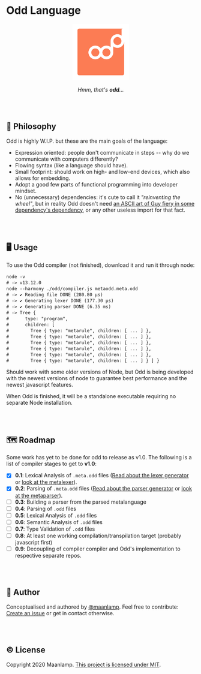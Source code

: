 # Odd Language

<div align="center">
<img src="./odd.svg" height="150" alt="An orange rectangle with rounded edges, with the word 'Odd' written on it. The last 'd' is raised above the rest of the word, to symbolise the quirkyness of the Odd language.">

_Hmm, that's **odd**..._
</div>

<br/>
<br/>

## 🧠 Philosophy
Odd is highly W.I.P. but these are the main goals of the language:
- Expression oriented: people don't communicate in steps -- why do we communicate with computers differently?
- Flowing syntax (like a language should have).
- Small footprint: should work on high- and low-end devices, which also allows for embedding.
- Adopt a good few parts of functional programming into developer mindset.
- No (unnecessary) dependencies: it's cute to call it _"reinventing the wheel"_, but in reality Odd doesn't need [an ASCII art of Guy fiery in some dependency's dependency](https://medium.com/s/silicon-satire/i-peeked-into-my-node-modules-directory-and-you-wont-believe-what-happened-next-b89f63d21558), or any other useless import for that fact.

<br/>
<br/>

## 🖥️ Usage
To use the Odd compiler (not finished), download it and run it through node:
```shell
node -v
# -> v13.12.0
node --harmony ./odd/compiler.js metaodd.meta.odd
# -> ✔️ Reading file DONE (280.80 μs)
# -> ✔️ Generating lexer DONE (177.30 μs)
# -> ✔️ Generating parser DONE (6.35 ms)
# -> Tree {
#      type: "program",
#      children: [
#        Tree { type: "metarule", children: [ ... ] },
#        Tree { type: "metarule", children: [ ... ] },
#        Tree { type: "metarule", children: [ ... ] },
#        Tree { type: "metarule", children: [ ... ] },
#        Tree { type: "metarule", children: [ ... ] },
#        Tree { type: "metarule", children: [ ... ] } ] }
```
Should work with some older versions of Node, but Odd is being developed with the newest versions of node to guarantee best performance and the newest javascript features.

When Odd is finished, it will be a standalone executable requiring no separate Node installation.

<br/>
<br/>

## 🗺️ Roadmap
Some work has yet to be done for odd to release as v1.0. The following is a list of compiler stages to get to **v1.0**:
- [x] **0.1**: Lexical Analysis of `.meta.odd` files ([Read about the lexer generator](./Lexer/README.md) or [look at the metalexer](odd/lexer.js)).
- [x] **0.2**: Parsing of `.meta.odd` files  ([Read about the parser generator](./Parser/README.md) or [look at the metaparser](odd/lexer.js)).
- [ ] **0.3**: Building a parser from the parsed metalanguage
- [ ] **0.4**: Parsing of `.odd` files
- [ ] **0.5**: Lexical Analysis of `.odd` files
- [ ] **0.6**: Semantic Analysis of `.odd` files
- [ ] **0.7**: Type Validation of `.odd` files
- [ ] **0.8**: At least one working compilation/transpilation target (probably javascript first)
- [ ] **0.9**: Decoupling of compiler compiler and Odd's implementation to respective separate repos.

<br/>
<br/>

## 🤸 Author
Conceptualised and authored by [@maanlamp](https://github.com/maanlamp). Feel free to contribute: [Create an issue](https://github.com/oddlanguage/odd/issues/new) or get in contact otherwise.

<br/>
<br/>

## © License
Copyright 2020 Maanlamp.
[This project is licensed under MIT](./LICENSE.txt).